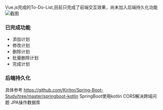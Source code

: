 Vue.js完成的To-Do-List,目前只完成了前端交互效果，尚未加入后端持久化功能
![截图](https://github.com/Kiritor/to-do-list/blob/master/screenshot/todo.gif)
### 已完成功能
*  添加计划
*  修改计划
*  删除计划
*  批量删除计划
*  完成计划

### 后端持久化
具体参考 https://github.com/Kiritor/Spring-Boot-Study/tree/master/springboot-kotlin
SpringBoot使用kotlin
CORS解决跨域问题
JPA操作数据库
